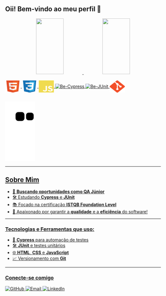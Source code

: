 ## Oii! Bem-vindo ao meu perfil 👋

<div align="center">
  <a href="https://github.com/BenicioJorente">
    <img height="180em" width="42%" 
    src="https://github-readme-stats.vercel.app/api?username=BenicioJorente&show_icons=true&theme=tokyonight&include_all_commits=true&count_private=true"/>
    <img height="180em" width="42%" 
    src="https://github-readme-stats.vercel.app/api/top-langs/?username=BenicioJorente&layout=compact&langs_count=7&theme=tokyonight"/>
</div>

<div style="display: inline_block"><br>
  <img align="center" alt="Be-HTML" height="40" width="50" src="https://raw.githubusercontent.com/devicons/devicon/master/icons/html5/html5-original.svg">
  <img align="center" alt="Be-CSS" height="40" width="50" src="https://raw.githubusercontent.com/devicons/devicon/master/icons/css3/css3-original.svg">
  <img align="center" alt="Be-Js" height="40" width="50" src="https://raw.githubusercontent.com/devicons/devicon/master/icons/javascript/javascript-plain.svg">
  <img align="center" alt="Be-Cypress" height="40" width="50" src="https://raw.githubusercontent.com/bestofjs/bestofjs-webui/master/public/logos/cypress.svg">
  <img align="center" alt="Be-JUnit" height="40" width="50" src="https://cdn.jsdelivr.net/gh/devicons/devicon/icons/java/java-original.svg">
  <img align="center" alt="Be-Git" height="40" width="50" src="https://raw.githubusercontent.com/devicons/devicon/master/icons/git/git-original.svg">
</div>

##

![Snake animation](https://github.com/BenicioJorente/BenicioJorente/blob/output/github-contribution-grid-snake.svg)

---

## **Sobre Mim**  
- 🎯 **Buscando oportunidades como QA Júnior**  
- 🛠️ Estudando **Cypress** e **JUnit**  
- 📚 Focado na certificação **ISTQB Foundation Level**  
- 🚀 Apaixonado por garantir a **qualidade** e a **eficiência** do software!  

---

### **Tecnologias e Ferramentas que uso:**
- 🔧 **Cypress** para automação de testes  
- 🛠️ **JUnit** e testes unitários  
- 🌐 **HTML**, **CSS** e **JavaScript**  
- 📈 Versionamento com **Git**  

---

### **Conecte-se comigo**  
<div> 
  <a href="https://github.com/BenicioJorente" target="_blank">
    <img src="https://img.shields.io/badge/GitHub-000?logo=github&logoColor=white" alt="GitHub"/>
  </a>
  <a href="mailto:jorente.benicio@gmail.com" target="_blank">
    <img src="https://img.shields.io/badge/Email-D14836?logo=gmail&logoColor=white" alt="Email"/>
  </a>
  <a href="https://www.linkedin.com" target="_blank">
    <img src="https://img.shields.io/badge/LinkedIn-0077B5?logo=linkedin&logoColor=white" alt="LinkedIn"/>
  </a>
</div>

